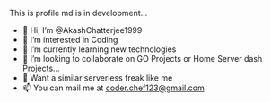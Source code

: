 This is profile md is in development...

- 👋 Hi, I’m @AkashChatterjee1999
- 👀 I’m interested in Coding 
- 🌱 I’m currently learning new technologies
- 💞️ I’m looking to collaborate on GO Projects or Home Server dash Projects...
- 👋 Want a similar serverless freak like me
- 📫 You can mail me at coder.chef123@gmail.com

<!---
AkashChatterjee1999/AkashChatterjee1999 is a ✨ special ✨ repository because its `README.md` (this file) appears on your GitHub profile.
You can click the Preview link to take a look at your changes.
--->
